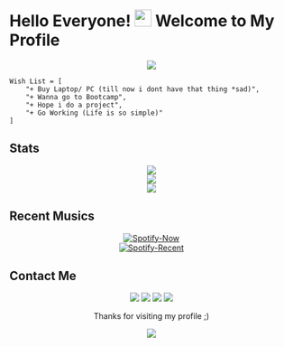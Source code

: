 # Hello Everyone! <img src="https://raw.githubusercontent.com/MartinHeinz/MartinHeinz/master/wave.gif" width="30px"> Welcome to My Profile

<p align="center">
  <img src="https://media4.giphy.com/media/qLFKvOpoS1N7ts7xO8/giphy.gif">
</p>

```
Wish List = [
    "+ Buy Laptop/ PC (till now i dont have that thing *sad)",
    "+ Wanna go to Bootcamp",
    "+ Hope i do a project",
    "+ Go Working (Life is so simple)"
]
```

## Stats
<p align="center">
  <a href="https://github.com/AkaruiAikara"><img src="http://github-readme-streak-stats.herokuapp.com?user=AkaruiAikara&theme=tokyonight_duo"</a><br>
  <a href="https://github.com/AkaruiAikara"><img src="https://github-readme-stats.vercel.app/api?username=AkaruiAikara&show_icons=true&theme=radical"></a><br>
  <a href="https://github.com/AkaruiAikara"><img src="https://github-readme-stats.vercel.app/api/top-langs/?username=AkaruiAikara&theme=highcontrast&layout=compact"></a>
</p>

## Recent Musics
<p align="center">
  <a href="https://spotify-github-profile.vercel.app/api/view?uid=falla_vall&redirect=true" > <img src="https://spotify-github-profile.vercel.app/api/view?uid=falla_vall&cover_image=true&theme=novatorem" alt="Spotify-Now" /></a><br>
  <a href="https://www.last.fm/user/falla_vall" > <img src="https://spotify-recently-played-readme.vercel.app/api?user=falla_vall&width=400" alt="Spotify-Recent" /></a>
</p>

## Contact Me
<p align="center">
  <a href="https://facebook.com/fallah.andyprakasa"><img src="https://img.icons8.com/bubbles/100/000000/facebook-f.png"/></a>
  <a href="https://instagram.com/aoi.aikara"><img src="https://img.icons8.com/bubbles/100/000000/instagram-new.png"/></a>
  <a href="https://twitter.com/aikaaraaa"><img src="https://img.icons8.com/bubbles/100/000000/twitter-circled.png"/></a>
  <a href="https://t.me/falla_vall"><img src="https://img.icons8.com/bubbles/100/000000/telegram-app.png"/></a>
</p>


<p align="center">Thanks for visiting my profile ;)</p>

<p align="center">
  <img src="https://i.imgur.com/kOXnswR.gif">
</p>
